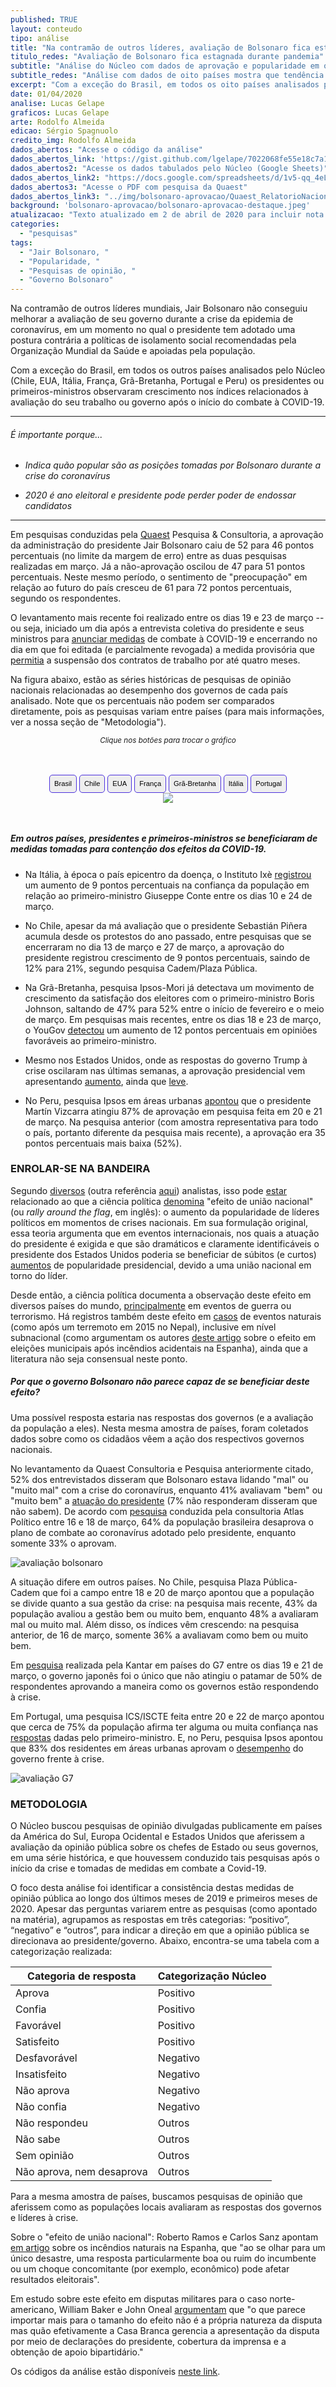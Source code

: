 ```yaml
---
published: TRUE
layout: conteudo
tipo: análise
title: "Na contramão de outros líderes, avaliação de Bolsonaro fica estagnada durante pandemia"
titulo_redes: "Avaliação de Bolsonaro fica estagnada durante pandemia"
subtitle: "Análise do Núcleo com dados de aprovação e popularidade em oito países mostra que tendência do presidente brasileiro é a única negativa - ele é o único que tem se posicionado ativamente contra recomendações da Organização Mundial da Saúde sobre isolamento social no combate ao coronavírus."
subtitle_redes: "Análise com dados de oito países mostra que tendência do presidente brasileiro é a única negativa."
excerpt: "Com a exceção do Brasil, em todos os oito países analisados pelo Núcleo os presidentes ou primeiros-ministros observaram crescimento nos índices relacionados à avaliação do seu trabalho ou governo após o início do combate à COVID-19."
date: 01/04/2020
analise: Lucas Gelape
graficos: Lucas Gelape
arte: Rodolfo Almeida
edicao: Sérgio Spagnuolo
credito_img: Rodolfo Almeida
dados_abertos: "Acesse o código da análise"
dados_abertos_link: 'https://gist.github.com/lgelape/7022068fe55e18c7a100cfceb01a70d9'
dados_abertos2: "Acesse os dados tabulados pelo Núcleo (Google Sheets)"
dados_abertos_link2: "https://docs.google.com/spreadsheets/d/1v5-qq_4eLAi-Putcgc7pTkdcCUR5q97wuWZr0JQqwXE/edit?usp=sharing"
dados_abertos3: "Acesse o PDF com pesquisa da Quaest"
dados_abertos_link3: "../img/bolsonaro-aprovacao/Quaest_RelatorioNacional_Mar2020_1_Avaliação.pdf"
background: 'bolsonaro-aprovacao/bolsonaro-aprovacao-destaque.jpeg'
atualizacao: "Texto atualizado em 2 de abril de 2020 para incluir nota sobre comparabilidade de percentuais de pesquisas entre países."
categories:
  - "pesquisas"
tags:
  - "Jair Bolsonaro, "
  - "Popularidade, "
  - "Pesquisas de opinião, "
  - "Governo Bolsonaro"
---
```




Na contramão de outros líderes mundiais, Jair Bolsonaro não conseguiu melhorar a avaliação de seu governo durante a crise da epidemia de coronavírus, em um momento no qual o presidente tem adotado uma postura contrária a políticas de isolamento social recomendadas pela Organização Mundial da Saúde e apoiadas pela população.

Com a exceção do Brasil, em todos os outros países analisados pelo Núcleo (Chile, EUA, Itália, França, Grã-Bretanha, Portugal e Peru) os presidentes ou primeiros-ministros observaram crescimento nos índices relacionados à avaliação do seu trabalho ou governo após o início do combate à COVID-19.

---

###### É importante porque...

- *Indica quão popular são as posições tomadas por Bolsonaro durante a crise do coronavírus*

- *2020 é ano eleitoral e presidente pode perder poder de endossar candidatos*

---

Em pesquisas conduzidas pela [Quaest](http://quaest.com.br/) Pesquisa & Consultoria, a aprovação da administração do presidente Jair Bolsonaro caiu de 52 para 46 pontos percentuais (no limite da margem de erro) entre as duas pesquisas realizadas em março. Já a não-aprovação oscilou de 47 para 51 pontos percentuais. Neste mesmo período, o sentimento de "preocupação" em relação ao futuro do país cresceu de 61 para 72 pontos percentuais, segundo os respondentes.

O levantamento mais recente foi realizado entre os dias 19 e 23 de março -- ou seja, iniciado um dia após a entrevista coletiva do presidente e seus ministros para [anunciar medidas](https://g1.globo.com/jornal-nacional/noticia/2020/03/18/bolsonaro-reune-ministros-e-anuncia-medidas-para-a-crise-da-covid-19.ghtml) de combate à COVID-19 e encerrando no dia em que foi editada (e parcialmente revogada) a medida provisória que [permitia](https://economia.uol.com.br/noticias/redacao/2020/03/23/mp-governo-bolsonaro-contrato-de-trabalho-coronavirus.htm) a suspensão dos contratos de trabalho por até quatro meses.

Na figura abaixo, estão as séries históricas de pesquisas de opinião nacionais relacionadas ao desempenho dos governos de cada país analisado. Note que os percentuais não podem ser comparados diretamente, pois as pesquisas variam entre países (para mais informações, ver a nossa seção de "Metodologia").

<p style="text-align:center"><i class="far fa-hand-pointer"></i> <small><em>Clique nos botões para trocar o gráfico</em></small></p>

<div id="content">
<div id="thumb_img" class="cf">
  <button class="active botao" onclick="changeimg('../img/bolsonaro-aprovacao/avaliacao_Brasil_nome.png',this);">Brasil
  </button>
  <button class="botao" onclick="changeimg('../img/bolsonaro-aprovacao/avaliacao_Chile_pais.png',this);">Chile
  </button>
  <button class="botao" onclick="changeimg('../img/bolsonaro-aprovacao/avaliacao_EUA_pais.png',this);">EUA
  </button>
  <button class="botao" onclick="changeimg('../img/bolsonaro-aprovacao/avaliacao_Franca_pais.png',this);">França
  </button>
  <button class="botao" onclick="changeimg('../img/bolsonaro-aprovacao/avaliacao_GB_pais.png',this);">Grã-Bretanha
  </button>
  <button class="botao" onclick="changeimg('../img/bolsonaro-aprovacao/avaliacao_Italia_pais.png',this);">Itália
  </button>
  <button class="botao" onclick="changeimg('../img/bolsonaro-aprovacao/avaliacao_Portugal_pais.png',this);">Portugal
  </button>
</div>
  <div id="featured_img">
    <img id="img" src="../img/bolsonaro-aprovacao/avaliacao_Brasil_nome.png">
  </div>
</div>

##### Em outros países, presidentes e primeiros-ministros se beneficiaram de medidas tomadas para contenção dos efeitos da COVID-19.

* Na Itália, à época o país epicentro da doença, o Instituto Ixè [registrou](https://www.istitutoixe.it/2020/03/24/gli-italiani-e-il-coronavirus-24-marzo/) um aumento de 9 pontos percentuais na confiança da população em relação ao primeiro-ministro Giuseppe Conte entre os dias 10 e 24 de março.

* No Chile, apesar da má avaliação que o presidente Sebastián Piñera acumula desde os protestos do ano passado, entre pesquisas que se encerraram no dia 13 de março e 27 de março, a aprovação do presidente registrou crescimento de 9 pontos percentuais, saindo de 12% para 21%, segundo pesquisa Cadem/Plaza Pública.

* Na Grã-Bretanha, pesquisa Ipsos-Mori já detectava um movimento de crescimento da satisfação dos eleitores com o primeiro-ministro Boris Johnson, saltando de 47% para 52% entre o início de fevereiro e o meio de março. Em pesquisas mais recentes, entre os dias 18 e 23 de março, o YouGov [detectou](https://yougov.co.uk/topics/politics/articles-reports/2020/03/24/coronavirus-reaction-pushes-pms-popularity-positiv) um aumento de 12 pontos percentuais em opiniões favoráveis ao primeiro-ministro.

* Mesmo nos Estados Unidos, onde as respostas do governo Trump à crise oscilaram nas últimas semanas, a aprovação presidencial vem apresentando [aumento](https://projects.fivethirtyeight.com/trump-approval-ratings/), ainda que [leve](https://twitter.com/RachelBitecofer/status/1243532991453892610).

* No Peru, pesquisa Ipsos em áreas urbanas [apontou](https://www.ipsos.com/es-pe/encuesta-de-opinion-cuarentena-covid-19k) que o presidente Martín Vizcarra atingiu 87% de aprovação em pesquisa feita em 20 e 21 de março. Na pesquisa anterior (com amostra representativa para todo o país, portanto diferente da pesquisa mais recente), a aprovação era 35 pontos percentuais mais baixa (52%).

### ENROLAR-SE NA BANDEIRA

Segundo [diversos](https://fivethirtyeight.com/features/trumps-reelection-may-hinge-on-the-economy-and-coronavirus/) (outra referência [aqui](https://www.bloomberg.com/opinion/articles/2020-03-28/coronavirus-gives-boris-johnson-s-political-immunity)) analistas, isso pode [estar](https://www1.folha.uol.com.br/colunas/marcus-melo/2020/03/razoes-da-desordem.shtml) relacionado ao que a ciência política [denomina](https://www.theguardian.com/news/datablog/2020/jan/04/trump-iran-suleimani-president-approval-ratings) "efeito de união nacional" (ou _rally around the flag_, em inglês): o aumento da popularidade de líderes políticos em momentos de crises nacionais. Em sua formulação original, essa teoria argumenta que em eventos internacionais, nos quais a atuação do presidente é exigida e que são dramáticos e claramente identificáveis o presidente dos Estados Unidos poderia se beneficiar de súbitos (e curtos) [aumentos](https://www.jstor.org/stable/1955610) de popularidade presidencial, devido a uma união nacional em torno do líder.

Desde então, a ciência política documenta a observação deste efeito em diversos países do mundo, [principalmente](https://journals.sagepub.com/doi/10.1177/1354068809346073) em eventos de guerra ou terrorismo. Há registros também deste efeito em [casos](https://ceciliahmo.files.wordpress.com/2020/03/can_natural_disasters_have_a_rallyeffect.pdf) de eventos naturais  (como após um terremoto em 2015 no Nepal), inclusive em nível subnacional (como argumentam os autores [deste artigo](https://journals.sagepub.com/doi/abs/10.1177/0010414019858959) sobre o efeito em eleições municipais após incêndios acidentais na Espanha), ainda que a literatura não seja consensual neste ponto.

##### Por que o governo Bolsonaro não parece capaz de se beneficiar deste efeito?

Uma possível resposta estaria nas respostas dos governos (e a avaliação da população a eles). Nesta mesma amostra de países, foram coletados dados sobre como os cidadãos vêem a ação dos respectivos governos nacionais.

No levantamento da Quaest Consultoria e Pesquisa anteriormente citado, 52% dos entrevistados disseram que Bolsonaro estava lidando "mal" ou "muito mal" com a crise do coronavírus, enquanto 41% avaliavam "bem" ou "muito bem" a [atuação do presidente](https://www.itatiaia.com.br/noticia/maioria-dos-brasileiros-considera-pandemia-de) (7% não responderam disseram que não sabem). De acordo com [pesquisa](http://atlaspolitico.com.br/downloads/Atlas_BR_031820.pdf) conduzida pela consultoria Atlas Político entre 16 e 18 de março, 64% da população brasileira desaprova o plano de combate ao coronavírus adotado pelo presidente, enquanto somente 33% o aprovam.

![avaliação bolsonaro](../img/bolsonaro-aprovacao/grafico_bolsonaro.png)

A situação difere em outros países. No Chile, pesquisa Plaza Pública-Cadem que foi a campo entre 18 e 20 de março apontou que a população se divide quanto a sua gestão da crise: na pesquisa mais recente, 43% da população avaliou a gestão bem ou muito bem, enquanto 48% a avaliaram mal ou muito mal. Além disso, os índices vêm crescendo: na pesquisa anterior, de 16 de março, somente 36% a avaliavam como bem ou muito bem.

Em [pesquisa](https://www.kantar.com/Inspiration/Coronavirus/Seven-in-ten-in-G7-say-personal-income-has-or-will-be-affected-by-coronavirus) realizada pela Kantar em países do G7 entre os dias 19 e 21 de março, o governo japonês foi o único que não atingiu o patamar de 50% de respondentes aprovando a maneira como os governos estão respondendo à crise.

Em Portugal, uma pesquisa ICS/ISCTE feita entre 20 e 22 de março apontou que cerca de 75% da população afirma ter alguma ou muita confiança nas [respostas](https://sondagens-ics-ul.iscte-iul.pt/wp-content/uploads/2020/03/Sondagem-ICS_ISCTE_Mar%C3%A7o2020_Covid.pdf) dadas pelo primeiro-ministro. E, no Peru, pesquisa Ipsos apontou que 83% dos residentes em áreas urbanas aprovam o [desempenho](https://www.ipsos.com/es-pe/encuesta-de-opinion-cuarentena-covid-19) do governo frente à crise.

![avaliação G7](../img/bolsonaro-aprovacao/grafico_g7.png)


### METODOLOGIA

O Núcleo buscou pesquisas de opinião divulgadas publicamente em países da América do Sul, Europa Ocidental e Estados Unidos que aferissem a avaliação da opinião pública sobre os chefes de Estado ou seus governos, em uma série histórica, e que houvessem conduzido tais pesquisas após o início da crise e tomadas de medidas em combate a Covid-19.

O foco desta análise foi identificar a consistência destas medidas de opinião pública ao longo dos últimos meses de 2019 e primeiros meses de 2020. Apesar das perguntas variarem entre as pesquisas (como apontado na matéria), agrupamos as respostas em três categorias: “positivo”, “negativo” e “outros”, para indicar a direção em que a opinião pública se direcionava ao presidente/governo. Abaixo, encontra-se uma tabela com a categorização realizada:

| Categoria de resposta     | Categorização Núcleo |
|---------------------------|----------------------|
| Aprova                    | Positivo             |
| Confia                    | Positivo             |
| Favorável                 | Positivo             |
| Satisfeito                | Positivo             |
| Desfavorável              | Negativo             |
| Insatisfeito              | Negativo             |
| Não aprova                | Negativo             |
| Não confia                | Negativo             |
| Não respondeu             | Outros               |
| Não sabe                  | Outros               |
| Sem opinião               | Outros               |
| Não aprova, nem desaprova | Outros               |

Para a mesma amostra de países, buscamos pesquisas de opinião que aferissem como as populações locais avaliaram as respostas dos governos e líderes à crise.

Sobre o "efeito de união nacional": Roberto Ramos e Carlos Sanz apontam [em artigo](https://journals.sagepub.com/doi/abs/10.1177/0010414019858959) sobre os incêndios naturais na Espanha, que "ao se olhar para um único desastre, uma resposta particularmente boa ou ruim do incumbente ou um choque concomitante (por exemplo, econômico) pode afetar resultados eleitorais".

Em estudo sobre este efeito em disputas militares para o caso norte-americano, William Baker e John Oneal [argumentam](https://journals.sagepub.com/doi/10.1177/0022002701045005006) que "o que parece importar mais para o tamanho do efeito não é a própria natureza da disputa mas quão efetivamente a Casa Branca gerencia a apresentação da disputa por meio de declarações do presidente, cobertura da imprensa e a obtenção de apoio bipartidário."

Os códigos da análise estão disponíveis [neste link](https://gist.github.com/lgelape/7022068fe55e18c7a100cfceb01a70d9).

<style>
.expandimg{
  width: 900px !important;
}

@media(max-width:767px) {
    .expandimg {
      display: none;
    }
  }

.botao {
  border-radius: 5px;
  background-color: #eeeeee;
  padding: 5px 7px;
  font-size: 0.8em;
  line-height: 1.5em;
  border: 1px solid #4b31dd
}

.botao:hover {
  background-color: #4b31dd;
  color: #fff;
}

.cf:before, .cf:after {
	 content: "";
	 display: table;
}
 .cf:after {
	 clear: both;
}
 .cf {
	 zoom: 1;
}
 #content {
	 max-width: 650px;
	 margin: 3rem auto;
	 text-align: center;
}
 #featured_img img, #thumb_img img {
	 max-width: 100%;
}
 #thumb_img {
	 margin-top: 2%;
}
 #thumb_img img {
	 float: left;
	 max-width: 32%;
	 width: 32%;
	 cursor: pointer;
	 margin-right: 2%;
	 border: 2px solid #eee;
	 box-sizing: border-box;
}
 #thumb_img img.active {
	 border: 2px solid #cac6b8;
}
 #thumb_img img:last-child {
	 margin-right: 0;
}

</style>

<script>
function changeimg(url,e) {
  document.getElementById("img").src = url;
  let nodes = document.getElementById("thumb_img");
  let img_child = nodes.children;
  for (i = 0; i < img_child.length; i++) {
    img_child[i].classList.remove('active')
  }
  e.classList.add('active');

}
</script>
